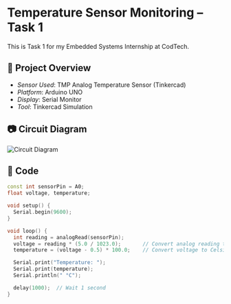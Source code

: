# Temperature Sensor Monitoring – Task 1

This is Task 1 for my Embedded Systems Internship at CodTech.

## 🔧 Project Overview
- *Sensor Used*: TMP Analog Temperature Sensor (Tinkercad)
- *Platform*: Arduino UNO
- *Display*: Serial Monitor
- *Tool*: Tinkercad Simulation

## 📷 Circuit Diagram
![Circuit Diagram]((https://github.com/Akshaya-optimist/Embedded-Systems-Internship-Tasks/blob/main/Task-1-Temperature-Sensor/Screenshot%202025-07-19%20163902.png?raw=true))

## 📜 Code
```cpp
const int sensorPin = A0;
float voltage, temperature;

void setup() {
  Serial.begin(9600);
}

void loop() {
  int reading = analogRead(sensorPin);
  voltage = reading * (5.0 / 1023.0);       // Convert analog reading to voltage
  temperature = (voltage - 0.5) * 100.0;    // Convert voltage to Celsius

  Serial.print("Temperature: ");
  Serial.print(temperature);
  Serial.println(" °C");

  delay(1000);  // Wait 1 second
}

